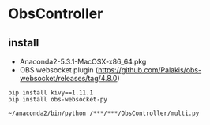 # ObsController

## install

* Anaconda2-5.3.1-MacOSX-x86_64.pkg
* OBS websocket plugin (https://github.com/Palakis/obs-websocket/releases/tag/4.8.0)
```
pip install kivy==1.11.1
pip install obs-websocket-py

~/anaconda2/bin/python /***/***/ObsController/multi.py
```
